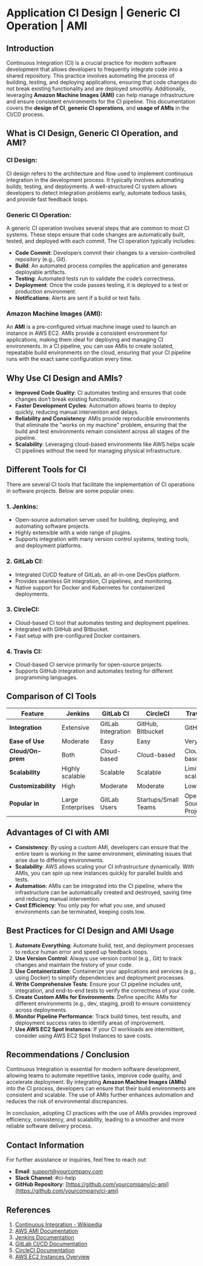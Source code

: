 # Application CI Design | Generic CI Operation | AMI

## Introduction

Continuous Integration (CI) is a crucial practice for modern software development that allows developers to frequently integrate code into a shared repository. This practice involves automating the process of building, testing, and deploying applications, ensuring that code changes do not break existing functionality and are deployed smoothly. Additionally, leveraging **Amazon Machine Images (AMI)** can help manage infrastructure and ensure consistent environments for the CI pipeline. This documentation covers the **design of CI**, **generic CI operations**, and **usage of AMIs** in the CI/CD process.

## What is CI Design, Generic CI Operation, and AMI?

### CI Design:
CI design refers to the architecture and flow used to implement continuous integration in the development process. It typically involves automating builds, testing, and deployments. A well-structured CI system allows developers to detect integration problems early, automate tedious tasks, and provide fast feedback loops.

### Generic CI Operation:
A generic CI operation involves several steps that are common to most CI systems. These steps ensure that code changes are automatically built, tested, and deployed with each commit. The CI operation typically includes:
- **Code Commit**: Developers commit their changes to a version-controlled repository (e.g., Git).
- **Build**: An automated process compiles the application and generates deployable artifacts.
- **Testing**: Automated tests run to validate the code’s correctness.
- **Deployment**: Once the code passes testing, it is deployed to a test or production environment.
- **Notifications**: Alerts are sent if a build or test fails.

### Amazon Machine Images (AMI):
An **AMI** is a pre-configured virtual machine image used to launch an instance in AWS EC2. AMIs provide a consistent environment for applications, making them ideal for deploying and managing CI environments. In a CI pipeline, you can use AMIs to create isolated, repeatable build environments on the cloud, ensuring that your CI pipeline runs with the exact same configuration every time.

## Why Use CI Design and AMIs?

- **Improved Code Quality**: CI automates testing and ensures that code changes don’t break existing functionality.
- **Faster Development Cycles**: Automation allows teams to deploy quickly, reducing manual intervention and delays.
- **Reliability and Consistency**: AMIs provide reproducible environments that eliminate the "works on my machine" problem, ensuring that the build and test environments remain consistent across all stages of the pipeline.
- **Scalability**: Leveraging cloud-based environments like AWS helps scale CI pipelines without the need for managing physical infrastructure.

## Different Tools for CI

There are several CI tools that facilitate the implementation of CI operations in software projects. Below are some popular ones:

### 1. **Jenkins**:
   - Open-source automation server used for building, deploying, and automating software projects.
   - Highly extensible with a wide range of plugins.
   - Supports integration with many version control systems, testing tools, and deployment platforms.

### 2. **GitLab CI**:
   - Integrated CI/CD feature of GitLab, an all-in-one DevOps platform.
   - Provides seamless Git integration, CI pipelines, and monitoring.
   - Native support for Docker and Kubernetes for containerized deployments.

### 3. **CircleCI**:
   - Cloud-based CI tool that automates testing and deployment pipelines.
   - Integrated with GitHub and Bitbucket.
   - Fast setup with pre-configured Docker containers.

### 4. **Travis CI**:
   - Cloud-based CI service primarily for open-source projects.
   - Supports GitHub integration and automates testing for different programming languages.

## Comparison of CI Tools

| Feature               | Jenkins             | GitLab CI           | CircleCI            | Travis CI           |
|-----------------------|---------------------|---------------------|---------------------|---------------------|
| **Integration**        | Extensive           | GitLab Integration  | GitHub, Bitbucket   | GitHub              |
| **Ease of Use**        | Moderate            | Easy                | Easy                | Very Easy           |
| **Cloud/On-prem**      | Both                | Cloud-based         | Cloud-based         | Cloud-based         |
| **Scalability**        | Highly scalable     | Scalable            | Scalable            | Limited scalability |
| **Customizability**    | High                | Moderate            | Moderate            | Low                 |
| **Popular in**         | Large Enterprises   | GitLab Users        | Startups/Small Teams| Open-Source Projects|

## Advantages of CI with AMI

- **Consistency**: By using a custom AMI, developers can ensure that the entire team is working in the same environment, eliminating issues that arise due to differing environments.
- **Scalability**: AWS allows scaling your CI infrastructure dynamically. With AMIs, you can spin up new instances quickly for parallel builds and tests.
- **Automation**: AMIs can be integrated into the CI pipeline, where the infrastructure can be automatically created and destroyed, saving time and reducing manual intervention.
- **Cost Efficiency**: You only pay for what you use, and unused environments can be terminated, keeping costs low.

## Best Practices for CI Design and AMI Usage

1. **Automate Everything**: Automate build, test, and deployment processes to reduce human error and speed up feedback loops.
2. **Use Version Control**: Always use version control (e.g., Git) to track changes and maintain the history of your code.
3. **Use Containerization**: Containerize your applications and services (e.g., using Docker) to simplify dependencies and deployment processes.
4. **Write Comprehensive Tests**: Ensure your CI pipeline includes unit, integration, and end-to-end tests to verify the correctness of your code.
5. **Create Custom AMIs for Environments**: Define specific AMIs for different environments (e.g., dev, staging, prod) to ensure consistency across deployments.
6. **Monitor Pipeline Performance**: Track build times, test results, and deployment success rates to identify areas of improvement.
7. **Use AWS EC2 Spot Instances**: If your CI workloads are intermittent, consider using AWS EC2 Spot Instances to save costs.

## Recommendations / Conclusion

Continuous Integration is essential for modern software development, allowing teams to automate repetitive tasks, improve code quality, and accelerate deployment. By integrating **Amazon Machine Images (AMIs)** into the CI process, developers can ensure that their build environments are consistent and scalable. The use of AMIs further enhances automation and reduces the risk of environmental discrepancies.

In conclusion, adopting CI practices with the use of AMIs provides improved efficiency, consistency, and scalability, leading to a smoother and more reliable software delivery process.

## Contact Information

For further assistance or inquiries, feel free to reach out:

- **Email**: support@yourcompany.com
- **Slack Channel**: #ci-help
- **GitHub Repository**: [https://github.com/yourcompany/ci-ami](https://github.com/yourcompany/ci-ami)

## References

1. [Continuous Integration - Wikipedia](https://en.wikipedia.org/wiki/Continuous_integration)
2. [AWS AMI Documentation](https://docs.aws.amazon.com/AWSEC2/latest/UserGuide/AMIs.html)
3. [Jenkins Documentation](https://www.jenkins.io/doc/)
4. [GitLab CI/CD Documentation](https://docs.gitlab.com/ee/ci/)
5. [CircleCI Documentation](https://circleci.com/docs/)
6. [AWS EC2 Instances Overview](https://aws.amazon.com/ec2/)

